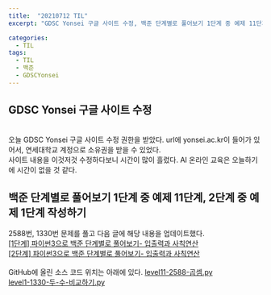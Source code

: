 ```yaml
---
title:  "20210712 TIL"
excerpt: "GDSC Yonsei 구글 사이트 수정, 백준 단계별로 풀어보기 1단계 중 예제 11단계 작성(2588번), 2단계 중 예제 1단계 작성(1330번) "

categories:
  - TIL
tags:
  - TIL
  - 백준
  - GDSCYonsei
---
```


## GDSC Yonsei 구글 사이트 수정
<br>
오늘 GDSC Yonsei 구글 사이트 수정 권한을 받았다.
url에 yonsei.ac.kr이 들어가 있어서, 연세대학교 계정으로 소유권을 받을 수 있었다.
<br>
사이트 내용을 이것저것 수정하다보니 시간이 많이 흘렀다. AI 온라인 교육은 오늘하기에 시간이 없을 것 같다.
<br>

## 백준 단계별로 풀어보기 1단계 중 예제 11단계, 2단계 중 예제 1단계 작성하기
2588번, 1330번 문제를 풀고 다음 글에 해당 내용을 업데이트했다.  
[[1단계] 파이썬3으로 백준 단계별로 풀어보기- 입출력과 사칙연산](https://leeryeongsong.github.io/baekjoon/baekjoon-step-by-step-python3-step1/)  
[[2단계] 파이썬3으로 백준 단계별로 풀어보기- 입출력과 사칙연산](https://leeryeongsong.github.io/baekjoon/baekjoon-step-by-step-python3-step2/)  
<br>
GitHub에 올린 소스 코드 위치는 아래에 있다.
[level11-2588-곱셈.py](https://github.com/leeryeongsong/baekjoon-step-by-step-python3/blob/main/step1/level11-2588-%EA%B3%B1%EC%85%88.py)  
[level1-1330-두-수-비교하기.py](https://github.com/leeryeongsong/baekjoon-step-by-step-python3/blob/main/step2/level1-1330-%EB%91%90-%EC%88%98-%EB%B9%84%EA%B5%90%ED%95%98%EA%B8%B0.py)
<br>
<br>
